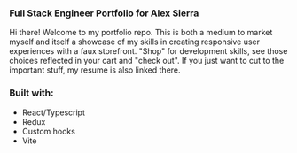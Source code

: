 ### Full Stack Engineer Portfolio for Alex Sierra

Hi there! Welcome to my portfolio repo. This is both a medium to market myself and itself a showcase of my skills in creating responsive user experiences with a faux storefront. "Shop" for development skills, see those choices reflected in your cart and "check out". If you just want to cut to the important stuff, my resume is also linked there.

### Built with:

- React/Typescript
- Redux
- Custom hooks
- Vite
